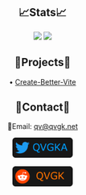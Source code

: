 <div align="center">

  ## 📈Stats📈
  
  <img src="https://stats.github.qvgk.net/api?username=QVGK&show_icons=true&theme=dark&count_private=true"/>

  
  <img src="https://stats.github.qvgk.net/api/top-langs/?username=QVGK&theme=dark&count_private=true&hide=shell"/>
  
  ## 🚧Projects🚧
  
  &bull; [Create-Better-Vite](https://github.com/FixedTemplateProject/create-better-vite)
  
  ## 📇Contact📇
  
  📧Email: [qv@qvgk.net](mailto:qv@qvgk.net)
  
  <a href="https://twitter.com/qvgka"><img src="/img/TwitterBadge.png" height="40px"/></a>
  
  <a href="https://reddit.com/u/qvgk"><img src="/img/RedditBadge.png" height="40px"/></a>
  
</div>
